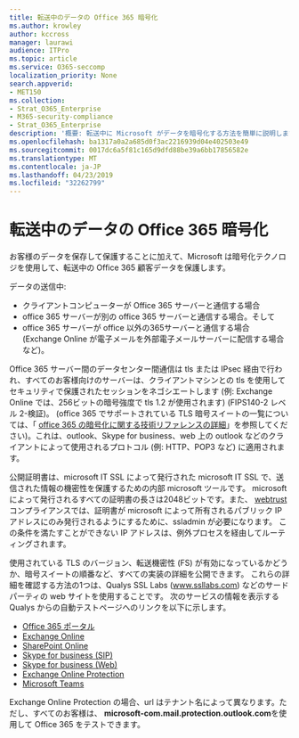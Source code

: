 ```yaml
---
title: 転送中のデータの Office 365 暗号化
ms.author: krowley
author: kccross
manager: laurawi
audience: ITPro
ms.topic: article
ms.service: O365-seccomp
localization_priority: None
search.appverid:
- MET150
ms.collection:
- Strat_O365_Enterprise
- M365-security-compliance
- Strat_O365_Enterprise
description: '概要: 転送中に Microsoft がデータを暗号化する方法を簡単に説明します。'
ms.openlocfilehash: ba1317a0a2a685d0f3ac2216939d04e402503e49
ms.sourcegitcommit: 0017dc6a5f81c165d9dfd88be39a6bb17856582e
ms.translationtype: MT
ms.contentlocale: ja-JP
ms.lasthandoff: 04/23/2019
ms.locfileid: "32262799"
---
```

# <a name="office-365-encryption-for-data-in-transit"></a>転送中のデータの Office 365 暗号化

お客様のデータを保存して保護することに加えて、Microsoft は暗号化テクノロジを使用して、転送中の Office 365 顧客データを保護します。 

データの送信中:

- クライアントコンピューターが Office 365 サーバーと通信する場合
- office 365 サーバーが別の office 365 サーバーと通信する場合。そして
- office 365 サーバーが office 以外の365サーバーと通信する場合 (Exchange Online が電子メールを外部電子メールサーバーに配信する場合など)。

Office 365 サーバー間のデータセンター間通信は tls または IPsec 経由で行われ、すべてのお客様向けのサーバーは、クライアントマシンとの tls を使用してセキュリティで保護されたセッションをネゴシエートします (例: Exchange Online では、256ビットの暗号強度で tls 1.2 が使用されます) (FIPS140-2 レベル 2-検証)。 (office 365 でサポートされている TLS 暗号スイートの一覧については、「 [office 365 の暗号化に関する技術リファレンスの詳細](https://support.office.com/article/Technical-reference-details-about-encryption-in-Office-365-862CBE93-4268-4EF9-BA79-277545ECF221)」を参照してください)。これは、outlook、Skype for business、web 上の outlook などのクライアントによって使用されるプロトコル (例: HTTP、POP3 など) に適用されます。

公開証明書は、microsoft IT SSL によって発行された microsoft IT SSL で、送信された情報の機密性を保護するための内部 microsoft ツールです。 microsoft によって発行されるすべての証明書の長さは2048ビットです。また、 [webtrust](http://www.webtrust.org/homepage-documents/item70372.pdf)コンプライアンスでは、証明書が microsoft によって所有されるパブリック IP アドレスにのみ発行されるようにするために、ssladmin が必要になります。 この条件を満たすことができない IP アドレスは、例外プロセスを経由してルーティングされます。

使用されている TLS のバージョン、転送機密性 (FS) が有効になっているかどうか、暗号スイートの順番など、すべての実装の詳細を公開できます。 これらの詳細を確認する方法の1つは、Qualys SSL Labs (www.ssllabs.com) などのサードパーティの web サイトを使用することです。 次のサービスの情報を表示する Qualys からの自動テストページへのリンクを以下に示します。

- [Office 365 ポータル](https://www.ssllabs.com/ssltest/analyze.html?d=portal.office.com&hideResults=on)
- [Exchange Online](https://www.ssllabs.com/ssltest/analyze.html?d=outlook.office365.com&hideResults=on)
- [SharePoint Online](https://www.ssllabs.com/ssltest/analyze.html?d=microsoft-my.sharepoint.com&hideResults=on)
- [Skype for business (SIP)](https://www.ssllabs.com/ssltest/analyze.html?d=sipdir.online.lync.com)
- [Skype for business (Web)](https://www.ssllabs.com/ssltest/analyze.html?d=webdir.online.lync.com&hideResults=on)
- [Exchange Online Protection](https://ssl-tools.net/mailservers/microsoft-com.mail.protection.outlook.com)
- [Microsoft Teams](https://www.ssllabs.com/ssltest/analyze.html?d=teams.microsoft.com&latest)

Exchange Online Protection の場合、url はテナント名によって異なります。ただし、すべてのお客様は、 **microsoft-com.mail.protection.outlook.com**を使用して Office 365 をテストできます。
